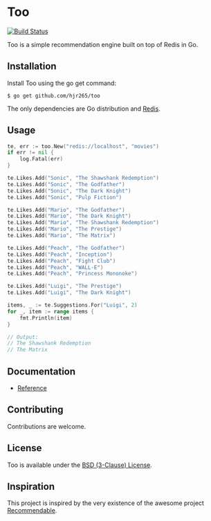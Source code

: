 # Too

[![Build Status](https://drone.io/github.com/hjr265/too/status.png)](https://drone.io/github.com/hjr265/too/latest)

Too is a simple recommendation engine built on top of Redis in Go.

## Installation

Install Too using the go get command:

    $ go get github.com/hjr265/too

The only dependencies are Go distribution and [Redis](http://redis.io).

## Usage

```go
te, err := too.New("redis://localhost", "movies")
if err != nil {
	log.Fatal(err)
}

te.Likes.Add("Sonic", "The Shawshank Redemption")
te.Likes.Add("Sonic", "The Godfather")
te.Likes.Add("Sonic", "The Dark Knight")
te.Likes.Add("Sonic", "Pulp Fiction")

te.Likes.Add("Mario", "The Godfather")
te.Likes.Add("Mario", "The Dark Knight")
te.Likes.Add("Mario", "The Shawshank Redemption")
te.Likes.Add("Mario", "The Prestige")
te.Likes.Add("Mario", "The Matrix")

te.Likes.Add("Peach", "The Godfather")
te.Likes.Add("Peach", "Inception")
te.Likes.Add("Peach", "Fight Club")
te.Likes.Add("Peach", "WALL·E")
te.Likes.Add("Peach", "Princess Mononoke")

te.Likes.Add("Luigi", "The Prestige")
te.Likes.Add("Luigi", "The Dark Knight")

items, _ := te.Suggestions.For("Luigi", 2)
for _, item := range items {
	fmt.Println(item)
}

// Output:
// The Shawshank Redemption
// The Matrix
```

## Documentation

- [Reference](http://godoc.org/github.com/hjr265/too)

## Contributing

Contributions are welcome.

## License

Too is available under the [BSD (3-Clause) License](http://opensource.org/licenses/BSD-3-Clause).

## Inspiration

This project is inspired by the very existence of the awesome project [Recommendable](http://davidcel.is/recommendable/).
